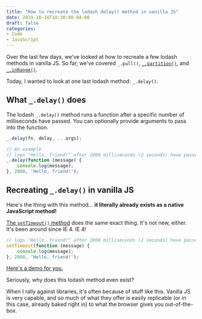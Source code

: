 ```yaml
---
title: "How to recreate the lodash delay() method in vanilla JS"
date: 2019-10-18T10:30:00-04:00
draft: false
categories:
- Code
- JavaScript
---
```


Over the last few days, we've looked at how to recreate a few lodash methods in vanilla JS. So far, we've covered `_.pull()`, [`_.partition()`](/how-to-recreate-the-lodash-partition-method-with-vanilla-js/), and [`_.inRange()`](/how-to-recreate-the-lodash-inrange-method-with-vanilla-js/).

Today, I wanted to look at one last lodash method: `_.delay()`.

## What `_.delay()` does

The lodash `_.delay()` method runs a function after a specific number of milliseconds have passed. You can optionally provide arguments to pass into the function.

```js
_.delay(fn, delay, ...args);

// An example
// logs "Hello, friend!" after 2000 milliseconds (2 seconds) have passed
_.delay(function (message) {
	console.log(message);
}, 2000, 'Hello, friend!');
```

## Recreating `_.delay()` in vanilla JS

Here's the thing with this method... **it literally already exists as a native JavaScript method!**

[The `setTimeout()` method](https://developer.mozilla.org/en-US/docs/Web/API/WindowOrWorkerGlobalScope/setTimeout) does the same exact thing. It's not new, either. It's been around since IE 4. IE 4!

```js
// logs "Hello, friend!" after 2000 milliseconds (2 seconds) have passed
setTimeout(function (message) {
	console.log(message);
}, 2000, 'Hello, friend!');
```

[Here's a demo for you.](https://codepen.io/cferdinandi/pen/dyyXqjb)

Seriously, why does this lodash method even exist?

When I rally against libraries, it's often because of stuff like this. Vanilla JS is very capable, and so much of what they offer is easily replicable (or in this case, already baked right in) to what the browser gives you out-of-the-box.